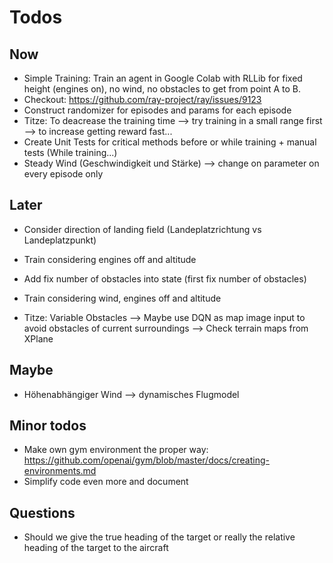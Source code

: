 # Todos
## Now
- Simple Training: Train an agent in Google Colab with RLLib for fixed height
(engines on), no wind, no obstacles to get from point A to B.
- Checkout: https://github.com/ray-project/ray/issues/9123
- Construct randomizer for episodes and params for each episode
- Titze: To deacrease the training time
--> try training in a small range first --> to increase getting reward fast... 
- Create Unit Tests for critical methods before or while training + manual tests (While training...)
- Steady Wind (Geschwindigkeit und Stärke) --> change on parameter on every episode only

## Later
- Consider direction of landing field (Landeplatzrichtung vs Landeplatzpunkt)
- Train considering engines off and altitude
- Add fix number of obstacles into state (first fix number of obstacles) 
- Train considering wind, engines off and altitude

- Titze: Variable Obstacles 
--> Maybe use DQN as map image input to avoid obstacles of current surroundings 
--> Check terrain maps from XPlane


## Maybe
- Höhenabhängiger Wind --> dynamisches Flugmodel

## Minor todos
- Make own gym environment the proper way: https://github.com/openai/gym/blob/master/docs/creating-environments.md
- Simplify code even more and document

## Questions
- Should we give the true heading of the target or really the relative heading of the target to the aircraft